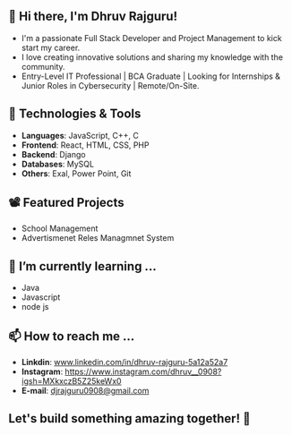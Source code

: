 ## 👋 Hi there, I'm Dhruv Rajguru!

- I'm a passionate Full Stack Developer and Project Management to kick start my career.
- I love creating innovative solutions and sharing my knowledge with the community.
- Entry-Level IT Professional | BCA Graduate | Looking for Internships & Junior Roles in Cybersecurity | Remote/On-Site.
## 🔎 Technologies & Tools 
- **Languages**: JavaScript, C++, C
- **Frontend**: React, HTML, CSS, PHP
- **Backend**: Django
- **Databases**: MySQL
- **Others**: Exal, Power Point, Git
## 📽 Featured Projects
- School Management
- Advertismenet Reles Managmnet System
## 🌱 I’m currently learning ...
- Java
- Javascript
- node js
## 📫 How to reach me ...
- **Linkdin**: www.linkedin.com/in/dhruv-rajguru-5a12a52a7
- **Instagram**: https://www.instagram.com/dhruv__0908?igsh=MXkxczB5Z25keWx0
- **E-mail**: djrajguru0908@gmail.com

## **Let's build something amazing together!** 🚀
